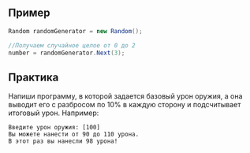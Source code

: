 ## Пример
```csharp
Random randomGenerator = new Random();

//Получаем случайное целое от 0 до 2
number = randomGenerator.Next(3);
``` 
## Практика
Напиши программу, в которой задается базовый урон оружия, а она выводит его с разбросом по 10% в каждую сторону и подсчитывает итоговый урон. Например:
```
Введите урон оружия: [100]
Вы можете нанести от 90 до 110 урона.
В этот раз вы нанесли 98 урона!
```
